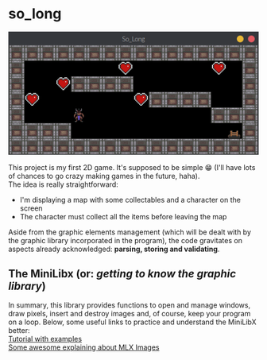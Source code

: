 # so_long 
<div align="center">
  <img src="https://github.com/Leticia-Franca/so_long/blob/main/img_files/so_long3.gif"/>
</div>
    
This project is my first 2D game. It's supposed to be simple 😁 (I'll have lots of chances to go crazy making games in the future, haha).  
The idea is really straightforward:  
- I'm displaying a map with some collectables and a character on the screen  
- The character must collect all the items before leaving the map  
  
Aside from the graphic elements management (which will be dealt with by the graphic library incorporated in the program), the code gravitates on aspects already acknowledged: **parsing, storing and validating**.    

## The MiniLibx (or: *getting to know the graphic library*)  

In summary, this library provides functions to open and manage windows, draw pixels, insert and destroy images and, of course, keep your program on a loop. Below, some useful links to practice and understand the MiniLibX better:  
[Tutorial with examples](https://gontjarow.github.io/MiniLibX/)  
[Some awesome explaining about MLX Images](https://github.com/keuhdall/images_example)  

